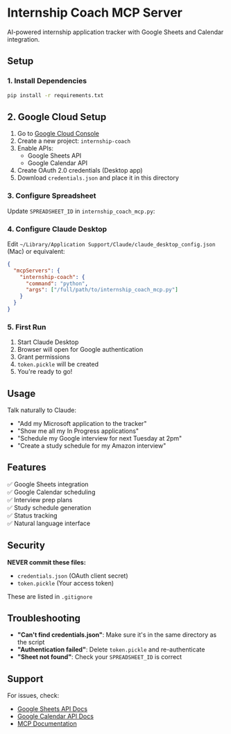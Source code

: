 # Internship Coach MCP Server

AI-powered internship application tracker with Google Sheets and Calendar integration.

## Setup

### 1. Install Dependencies
```bash
pip install -r requirements.txt
```
## 2. Google Cloud Setup

1. Go to [Google Cloud Console](https://console.cloud.google.com)
2. Create a new project: `internship-coach`
3. Enable APIs:
   - Google Sheets API
   - Google Calendar API
4. Create OAuth 2.0 credentials (Desktop app)
5. Download `credentials.json` and place it in this directory


### 3. Configure Spreadsheet

Update `SPREADSHEET_ID` in `internship_coach_mcp.py`:

### 4. Configure Claude Desktop

Edit `~/Library/Application Support/Claude/claude_desktop_config.json` (Mac) or equivalent:

```json
{
  "mcpServers": {
    "internship-coach": {
      "command": "python",
      "args": ["/full/path/to/internship_coach_mcp.py"]
    }
  }
}
```

### 5. First Run

1. Start Claude Desktop
2. Browser will open for Google authentication
3. Grant permissions
4. `token.pickle` will be created
5. You're ready to go!

## Usage

Talk naturally to Claude:

- "Add my Microsoft application to the tracker"
- "Show me all my In Progress applications"
- "Schedule my Google interview for next Tuesday at 2pm"
- "Create a study schedule for my Amazon interview"

## Features

✅ Google Sheets integration  
✅ Google Calendar scheduling  
✅ Interview prep plans  
✅ Study schedule generation  
✅ Status tracking  
✅ Natural language interface

## Security

**NEVER commit these files:**

- `credentials.json` (OAuth client secret)
- `token.pickle` (Your access token)

These are listed in `.gitignore`

## Troubleshooting

- **"Can't find credentials.json"**: Make sure it's in the same directory as the script
- **"Authentication failed"**: Delete `token.pickle` and re-authenticate
- **"Sheet not found"**: Check your `SPREADSHEET_ID` is correct

## Support

For issues, check:

- [Google Sheets API Docs](https://developers.google.com/sheets/api)
- [Google Calendar API Docs](https://developers.google.com/calendar/api)
- [MCP Documentation](https://modelcontextprotocol.io)